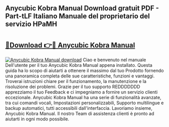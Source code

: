 ## Anycubic Kobra Manual Download gratuit PDF - Part-tLF Italiano Manuale del proprietario del servizio HPaMH

# <h2><a href="http://dfggcs.blite.top/?on=Anycubic+Kobra+Manual">🔗Download 👉🔴 Anycubic Kobra Manual</a></h2>

[![Anycubic Kobra Manual download](https://i.imgur.com/lujVjoI.png)](http://dfggcs.blite.top/?on=Anycubic+Kobra+Manual)
Ciao e benvenuto nel manuale Dell'utente per il tuo Anycubic Kobra Manual appena installato. Questa guida ha lo scopo di aiutarti a ottenere il massimo dal tuo Prodotto fornendo una panoramica completa delle sue caratteristiche, funzioni e vantaggi. Troverai istruzioni chiare per il funzionamento, la manutenzione e la risoluzione dei problemi. Grazie per il tuo supporto REDDDDDDD apprezziamo il tuo Feedback e ci impegniamo a fornire un servizio clienti eccezionale. Anycubic Kobra Manual ha una serie di funzionalità avanzate, tra cui comandi vocali, Impostazioni personalizzabili, Supporto multilingue e backup automatici, tutti accessibili dall'interfaccia. Lavoriamo insieme, Anycubic Kobra Manual. Il nostro Team di assistenza clienti è pronto ad aiutarti in ogni modo possibile.

